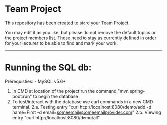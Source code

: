 # Team Project

This repository has been created to store your Team Project.

You may edit it as you like, but please do not remove the default topics or the project members list. These need to stay as currently defined in order for your lecturer to be able to find and mark your work.

---

# Running the SQL db:
Prerequisties:
    - MySQL v5.6+

1. In CMD at location of the project run the command "mvn spring-boot:run" to begin the database
2. To test/interact with the database use curl commands in a new CMD terminal.
2.a. Testing entry "curl http://localhost:8080/demo/add -d name=First -d email=someemail@someemailprovider.com"
2.b. Viewing entry "curl http://localhost:8080/demo/all"
